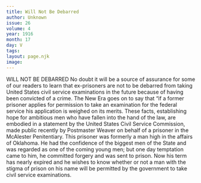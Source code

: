```yaml
---
title: Will Not Be Debarred
author: Unknown
issue: 26
volume: 4
year: 1916
month: 17
day: V
tags:
layout: page.njk
image:
---
```

WILL NOT BE DEBARRED       No doubt it will be a source of assurance for some of our readers to learn that ex-prisoners are not to be debarred from taking United States civil service examinations in the future because of having been convicted of a crime. The New Era goes on to say that “if a former prisoner applies for permission to take an examination for the federal service his application is weighed on its merits. These facts, establishing hope for ambitious men who have fallen into the hand of the law, are embodied in a statement by the United States Civil Service Commission, made public recently by Postmaster Weaver on behalf of a prisoner in the McAlester Penitentiary.       This prisoner was formerly a man high in the affairs of Oklahoma. He had the confidence of the biggest men of the State and was regarded as one of the coming young men; but one day temptation came to him, he committed forgery and was sent to prison. Now his term has nearly expired and he wishes to know whether or not a man with the stigma of prison on his name will be permitted by the government to take civil service examinations.    

